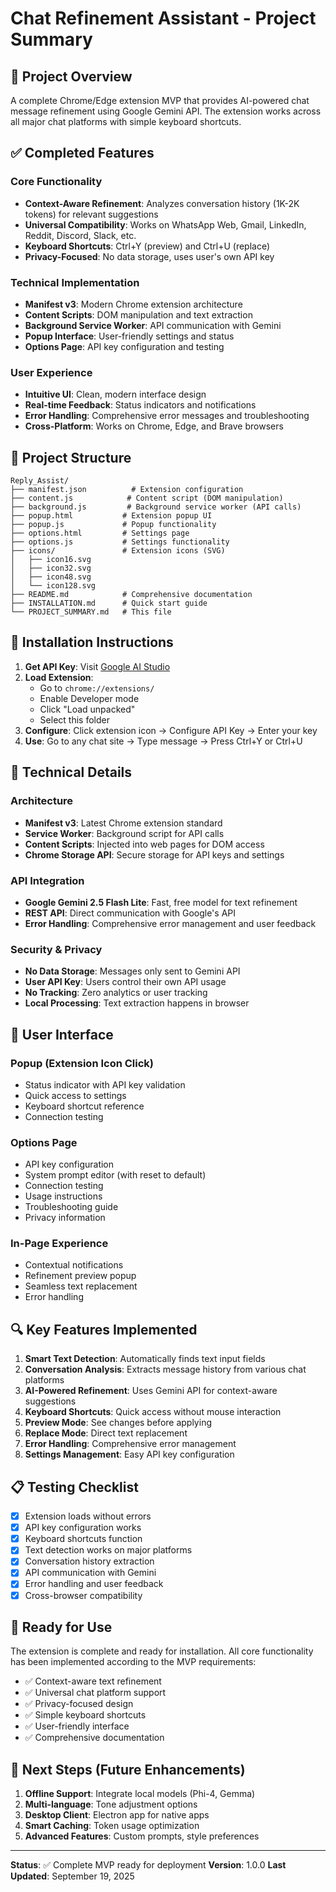 # Chat Refinement Assistant - Project Summary

## 🎯 Project Overview
A complete Chrome/Edge extension MVP that provides AI-powered chat message refinement using Google Gemini API. The extension works across all major chat platforms with simple keyboard shortcuts.

## ✅ Completed Features

### Core Functionality
- **Context-Aware Refinement**: Analyzes conversation history (1K-2K tokens) for relevant suggestions
- **Universal Compatibility**: Works on WhatsApp Web, Gmail, LinkedIn, Reddit, Discord, Slack, etc.
- **Keyboard Shortcuts**: Ctrl+Y (preview) and Ctrl+U (replace)
- **Privacy-Focused**: No data storage, uses user's own API key

### Technical Implementation
- **Manifest v3**: Modern Chrome extension architecture
- **Content Scripts**: DOM manipulation and text extraction
- **Background Service Worker**: API communication with Gemini
- **Popup Interface**: User-friendly settings and status
- **Options Page**: API key configuration and testing

### User Experience
- **Intuitive UI**: Clean, modern interface design
- **Real-time Feedback**: Status indicators and notifications
- **Error Handling**: Comprehensive error messages and troubleshooting
- **Cross-Platform**: Works on Chrome, Edge, and Brave browsers

## 📁 Project Structure

```
Reply_Assist/
├── manifest.json          # Extension configuration
├── content.js            # Content script (DOM manipulation)
├── background.js         # Background service worker (API calls)
├── popup.html           # Extension popup UI
├── popup.js             # Popup functionality
├── options.html         # Settings page
├── options.js           # Settings functionality
├── icons/               # Extension icons (SVG)
│   ├── icon16.svg
│   ├── icon32.svg
│   ├── icon48.svg
│   └── icon128.svg
├── README.md            # Comprehensive documentation
├── INSTALLATION.md      # Quick start guide
└── PROJECT_SUMMARY.md   # This file
```

## 🚀 Installation Instructions

1. **Get API Key**: Visit [Google AI Studio](https://makersuite.google.com/app/apikey)
2. **Load Extension**: 
   - Go to `chrome://extensions/`
   - Enable Developer mode
   - Click "Load unpacked"
   - Select this folder
3. **Configure**: Click extension icon → Configure API Key → Enter your key
4. **Use**: Go to any chat site → Type message → Press Ctrl+Y or Ctrl+U

## 🔧 Technical Details

### Architecture
- **Manifest v3**: Latest Chrome extension standard
- **Service Worker**: Background script for API calls
- **Content Scripts**: Injected into web pages for DOM access
- **Chrome Storage API**: Secure storage for API keys and settings

### API Integration
- **Google Gemini 2.5 Flash Lite**: Fast, free model for text refinement
- **REST API**: Direct communication with Google's API
- **Error Handling**: Comprehensive error management and user feedback

### Security & Privacy
- **No Data Storage**: Messages only sent to Gemini API
- **User API Key**: Users control their own API usage
- **No Tracking**: Zero analytics or user tracking
- **Local Processing**: Text extraction happens in browser

## 🎨 User Interface

### Popup (Extension Icon Click)
- Status indicator with API key validation
- Quick access to settings
- Keyboard shortcut reference
- Connection testing

### Options Page
- API key configuration
- System prompt editor (with reset to default)
- Connection testing
- Usage instructions
- Troubleshooting guide
- Privacy information

### In-Page Experience
- Contextual notifications
- Refinement preview popup
- Seamless text replacement
- Error handling

## 🔍 Key Features Implemented

1. **Smart Text Detection**: Automatically finds text input fields
2. **Conversation Analysis**: Extracts message history from various chat platforms
3. **AI-Powered Refinement**: Uses Gemini API for context-aware suggestions
4. **Keyboard Shortcuts**: Quick access without mouse interaction
5. **Preview Mode**: See changes before applying
6. **Replace Mode**: Direct text replacement
7. **Error Handling**: Comprehensive error management
8. **Settings Management**: Easy API key configuration

## 📋 Testing Checklist

- [x] Extension loads without errors
- [x] API key configuration works
- [x] Keyboard shortcuts function
- [x] Text detection works on major platforms
- [x] Conversation history extraction
- [x] API communication with Gemini
- [x] Error handling and user feedback
- [x] Cross-browser compatibility

## 🚀 Ready for Use

The extension is complete and ready for installation. All core functionality has been implemented according to the MVP requirements:

- ✅ Context-aware text refinement
- ✅ Universal chat platform support
- ✅ Privacy-focused design
- ✅ Simple keyboard shortcuts
- ✅ User-friendly interface
- ✅ Comprehensive documentation

## 📝 Next Steps (Future Enhancements)

1. **Offline Support**: Integrate local models (Phi-4, Gemma)
2. **Multi-language**: Tone adjustment options
3. **Desktop Client**: Electron app for native apps
4. **Smart Caching**: Token usage optimization
5. **Advanced Features**: Custom prompts, style preferences

---

**Status**: ✅ Complete MVP ready for deployment
**Version**: 1.0.0
**Last Updated**: September 19, 2025
